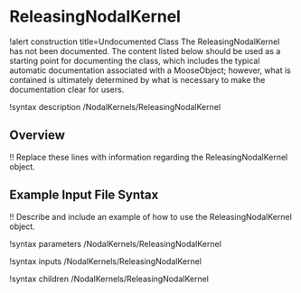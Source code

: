 # ReleasingNodalKernel

!alert construction title=Undocumented Class
The ReleasingNodalKernel has not been documented. The content listed below should be used as a starting point for
documenting the class, which includes the typical automatic documentation associated with a
MooseObject; however, what is contained is ultimately determined by what is necessary to make the
documentation clear for users.

!syntax description /NodalKernels/ReleasingNodalKernel

## Overview

!! Replace these lines with information regarding the ReleasingNodalKernel object.

## Example Input File Syntax

!! Describe and include an example of how to use the ReleasingNodalKernel object.

!syntax parameters /NodalKernels/ReleasingNodalKernel

!syntax inputs /NodalKernels/ReleasingNodalKernel

!syntax children /NodalKernels/ReleasingNodalKernel
